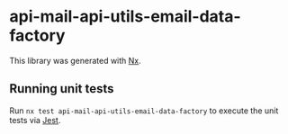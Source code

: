 # api-mail-api-utils-email-data-factory

This library was generated with [Nx](https://nx.dev).

## Running unit tests

Run `nx test api-mail-api-utils-email-data-factory` to execute the unit tests via [Jest](https://jestjs.io).
